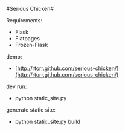 #Serious Chicken#

Requirements:

- Flask
- Flatpages
- Frozen-Flask

demo:

- [http://rtorr.github.com/serious-chicken/](http://rtorr.github.com/serious-chicken/)

dev run:

- python static_site.py

generate static site:

- python static_site.py build